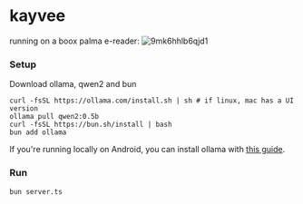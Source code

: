 # kayvee

running on a boox palma e-reader:
![9mk6hhlb6qjd1](https://github.com/user-attachments/assets/be33786a-bb8a-4012-a342-2edcd360d03d)

### Setup

Download ollama, qwen2 and bun

```
curl -fsSL https://ollama.com/install.sh | sh # if linux, mac has a UI version
ollama pull qwen2:0.5b
curl -fsSL https://bun.sh/install | bash 
bun add ollama
```

If you're running locally on Android, 
you can install ollama with [this guide](https://davidefornelli.com/posts/posts/LLM%20on%20Android.html).

### Run

```
bun server.ts
```
